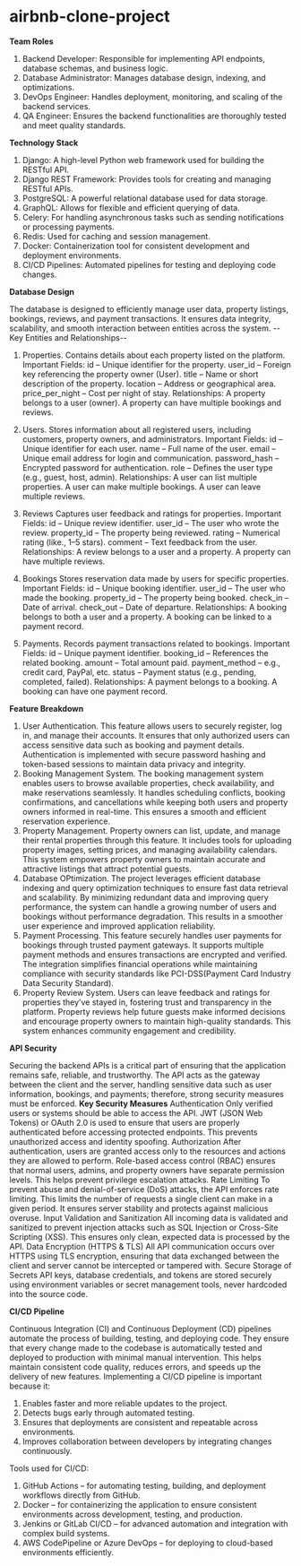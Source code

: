 # airbnb-clone-project

**Team Roles**
1. Backend Developer: Responsible for implementing API endpoints, database schemas, and business logic.
2. Database Administrator: Manages database design, indexing, and optimizations.
3. DevOps Engineer: Handles deployment, monitoring, and scaling of the backend services.
4. QA Engineer: Ensures the backend functionalities are thoroughly tested and meet quality standards.

**Technology Stack**
1. Django: A high-level Python web framework used for building the RESTful API.
2. Django REST Framework: Provides tools for creating and managing RESTful APIs.
3. PostgreSQL: A powerful relational database used for data storage.
4. GraphQL: Allows for flexible and efficient querying of data.
5. Celery: For handling asynchronous tasks such as sending notifications or processing payments.
6. Redis: Used for caching and session management.
7. Docker: Containerization tool for consistent development and deployment environments.
8. CI/CD Pipelines: Automated pipelines for testing and deploying code changes.

**Database Design**

The database is designed to efficiently manage user data, property listings, bookings, reviews, and payment transactions. It ensures data integrity, scalability, and smooth interaction between entities across the system.
--Key Entities and Relationships--
1. Properties.
Contains details about each property listed on the platform.
Important Fields:
id – Unique identifier for the property.
user_id – Foreign key referencing the property owner (User).
title – Name or short description of the property.
location – Address or geographical area.
price_per_night – Cost per night of stay.
Relationships:
A property belongs to a user (owner).
A property can have multiple bookings and reviews.

2. Users.
Stores information about all registered users, including customers, property owners, and administrators.
Important Fields:
id – Unique identifier for each user.
name – Full name of the user.
email – Unique email address for login and communication.
password_hash – Encrypted password for authentication.
role – Defines the user type (e.g., guest, host, admin).
Relationships:
A user can list multiple properties.
A user can make multiple bookings.
A user can leave multiple reviews.

3. Reviews
Captures user feedback and ratings for properties.
Important Fields:
id – Unique review identifier.
user_id – The user who wrote the review.
property_id – The property being reviewed.
rating – Numerical rating (like., 1–5 stars).
comment – Text feedback from the user.
Relationships:
A review belongs to a user and a property.
A property can have multiple reviews.

4. Bookings
Stores reservation data made by users for specific properties.
Important Fields:
id – Unique booking identifier.
user_id – The user who made the booking.
property_id – The property being booked.
check_in – Date of arrival.
check_out – Date of departure.
Relationships:
A booking belongs to both a user and a property.
A booking can be linked to a payment record.

5. Payments.
Records payment transactions related to bookings.
Important Fields:
id – Unique payment identifier.
booking_id – References the related booking.
amount – Total amount paid.
payment_method – e.g., credit card, PayPal, etc.
status – Payment status (e.g., pending, completed, failed).
Relationships:
A payment belongs to a booking.
A booking can have one payment record.

**Feature Breakdown**
1. User Authentication. This feature allows users to securely register, log in, and manage their accounts. It ensures that only authorized users can access sensitive data such as booking and payment details. Authentication is implemented with secure password hashing and token-based sessions to maintain data privacy and integrity.
2. Booking Management System. The booking management system enables users to browse available properties, check availability, and make reservations seamlessly. It handles scheduling conflicts, booking confirmations, and cancellations while keeping both users and property owners informed in real-time. This ensures a smooth and efficient reservation experience.
3. Property Management. Property owners can list, update, and manage their rental properties through this feature. It includes tools for uploading property images, setting prices, and managing availability calendars. This system empowers property owners to maintain accurate and attractive listings that attract potential guests.
4. Database OPtimization. The project leverages efficient database indexing and query optimization techniques to ensure fast data retrieval and scalability. By minimizing redundant data and improving query performance, the system can handle a growing number of users and bookings without performance degradation. This results in a smoother user experience and improved application reliability.
5. Payment Processing. This feature securely handles user payments for bookings through trusted payment gateways. It supports multiple payment methods and ensures transactions are encrypted and verified. The integration simplifies financial operations while maintaining compliance with security standards like PCI-DSS(Payment Card Industry Data Security Standard).
6. Property Review System. Users can leave feedback and ratings for properties they’ve stayed in, fostering trust and transparency in the platform. Property reviews help future guests make informed decisions and encourage property owners to maintain high-quality standards. This system enhances community engagement and credibility.

**API Security**

Securing the backend APIs is a critical part of ensuring that the application remains safe, reliable, and trustworthy. The API acts as the gateway between the client and the server, handling sensitive data such as user information, bookings, and payments; therefore, strong security measures must be enforced.
**Key Security Measures**
Authentication
Only verified users or systems should be able to access the API.
JWT (JSON Web Tokens) or OAuth 2.0 is used to ensure that users are properly authenticated before accessing protected endpoints.
This prevents unauthorized access and identity spoofing.
Authorization
After authentication, users are granted access only to the resources and actions they are allowed to perform.
Role-based access control (RBAC) ensures that normal users, admins, and property owners have separate permission levels.
This helps prevent privilege escalation attacks.
Rate Limiting
To prevent abuse and denial-of-service (DoS) attacks, the API enforces rate limiting.
This limits the number of requests a single client can make in a given period.
It ensures server stability and protects against malicious overuse.
Input Validation and Sanitization
All incoming data is validated and sanitized to prevent injection attacks such as SQL Injection or Cross-Site Scripting (XSS).
This ensures only clean, expected data is processed by the API.
Data Encryption (HTTPS & TLS)
All API communication occurs over HTTPS using TLS encryption, ensuring that data exchanged between the client and server cannot be intercepted or tampered with.
Secure Storage of Secrets
API keys, database credentials, and tokens are stored securely using environment variables or secret management tools, never hardcoded into the source code.

**CI/CD Pipeline**

Continuous Integration (CI) and Continuous Deployment (CD) pipelines automate the process of building, testing, and deploying code. They ensure that every change made to the codebase is automatically tested and deployed to production with minimal manual intervention. This helps maintain consistent code quality, reduces errors, and speeds up the delivery of new features.
Implementing a CI/CD pipeline is important because it:
1. Enables faster and more reliable updates to the project.
2. Detects bugs early through automated testing.
3. Ensures that deployments are consistent and repeatable across environments.
4. Improves collaboration between developers by integrating changes continuously.
   
Tools used for CI/CD:
1. GitHub Actions – for automating testing, building, and deployment workflows directly from GitHub.
2. Docker – for containerizing the application to ensure consistent environments across development, testing, and production.
3. Jenkins or GitLab CI/CD – for advanced automation and integration with complex build systems.
4. AWS CodePipeline or Azure DevOps – for deploying to cloud-based environments efficiently.



